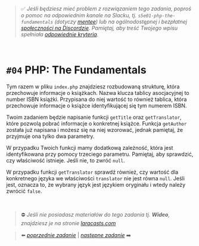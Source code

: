 > :white_check_mark: _Jeśli będziesz mieć problem z rozwiązaniem tego zadania, poproś o pomoc na odpowiednim kanale na Slacku, tj. `s5e01-php-the-fundamentals` (dotyczy [mentee](https://devmentor.pl/mentoring-javascript/)) lub na ogólnodostępnej i bezpłatnej [społeczności na Discordzie](https://devmentor.pl/discord). Pamiętaj, aby treść Twojego wpisu spełniała [odpowiednie kryteria](https://devmentor.pl/jak-prosic-o-pomoc/)._

&nbsp;

# `#04` PHP: The Fundamentals

Tym razem w pliku `index.php` znajdziesz rozbudowaną strukturę, która przechowuje informacje o książkach. Nazwa klucza tablicy asocjacyjnej to number ISBN książki. Przypisana do niej wartość to również tablica, która przechowuje informacje o książce identyfikującej się tym numerem ISBN.

Twoim zadaniem będzie napisanie funkcji `getTitle` oraz `getTranslator`, które pozwolą pobrać informacje o konkretnej książce. Funkcja `getAuthor` została już napisana i możesz się na niej wzorować, jednak pamiętaj, że przyjmuje ona tylko dwa parametry.

W przypadku Twoich funkcji mamy dodatkową zależność, która jest identyfikowana przy pomocy trzeciego parametru. Pamiętaj, aby sprawdzić, czy właściwość istnieje. Jeśli nie, to zwróć `null`.

W przypadku funkcji `getTranslator` sprawdź również, czy wartość dla konkretnego języka we właściwości `translator` nie jest równa `null`. Jeśli jest, oznacza to, że wybrany język jest językiem oryginału i wtedy należy zwrócić `false`.

&nbsp;

> :no_entry: _Jeśli nie posiadasz materiałów do tego zadania tj. **Wideo**, znajdziesz je na stronie [laracasts.com](https://laracasts.com/referral/bogolubow)_

> :arrow_left: [_poprzednie zadanie_](./../03) | [_następne zadanie_](./../05) :arrow_right:

